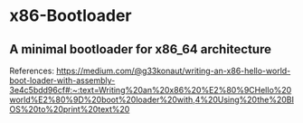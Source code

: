 # x86-Bootloader
A minimal bootloader for x86_64 architecture
--- 
References: https://medium.com/@g33konaut/writing-an-x86-hello-world-boot-loader-with-assembly-3e4c5bdd96cf#:~:text=Writing%20an%20x86%20%E2%80%9CHello%20world%E2%80%9D%20boot%20loader%20with,4%20Using%20the%20BIOS%20to%20print%20text%20


